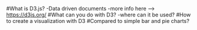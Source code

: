 #What is D3.js?
-Data driven documents
-more info here --> https://d3js.org/
#What can you do with D3?
-where can it be used?
#How to create a visualization with D3
#Compared to simple bar and pie charts?